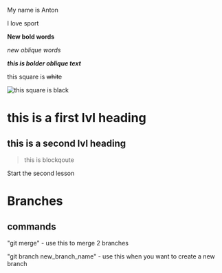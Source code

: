 My name is Anton

I love sport

**New bold words**

*new oblique words*

***this is bolder oblique text***

this square is ~~white~~

![this square is black](p1.JPG)

# this is a first lvl heading

## this is a second lvl heading

> this is blockqoute 

Start the second lesson

# Branches

## commands

"git merge" - use this to merge 2 branches

"git branch new_branch_name" - use this when you want to create a new branch



    